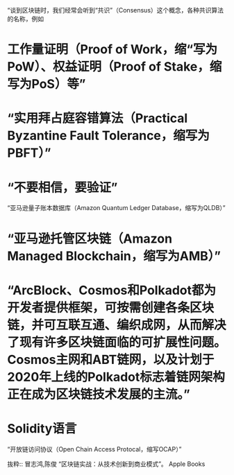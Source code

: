 “谈到区块链时，我们经常会听到“共识”（Consensus）这个概念，各种共识算法的名称，例如
# 工作量证明（Proof of Work，缩“写为PoW）、权益证明（Proof of Stake，缩写为PoS）等”

# “实用拜占庭容错算法（Practical Byzantine Fault Tolerance，缩写为PBFT）”

# “不要相信，要验证”

“亚马逊量子账本数据库（Amazon Quantum Ledger Database，缩写为QLDB）”

# “亚马逊托管区块链（Amazon Managed Blockchain，缩写为AMB）”

# “ArcBlock、Cosmos和Polkadot都为开发者提供框架，可按需创建各条区块链，并可互联互通、编织成网，从而解决了现有许多区块链面临的可扩展性问题。Cosmos主网和ABT链网，以及计划于2020年上线的Polkadot标志着链网架构正在成为区块链技术发展的主流。”

# Solidity语言
“开放链访问协议（Open Chain Access Protocal，缩写OCAP）”

抜粋:: 冒志鸿,陈俊  “区块链实战：从技术创新到商业模式”。 Apple Books  
